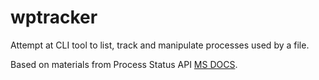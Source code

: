 # wptracker

Attempt at CLI tool to list, track and manipulate processes used by a file.

Based on materials from Process Status API [MS DOCS](https://docs.microsoft.com/en-us/windows/win32/psapi/process-status-helper).
